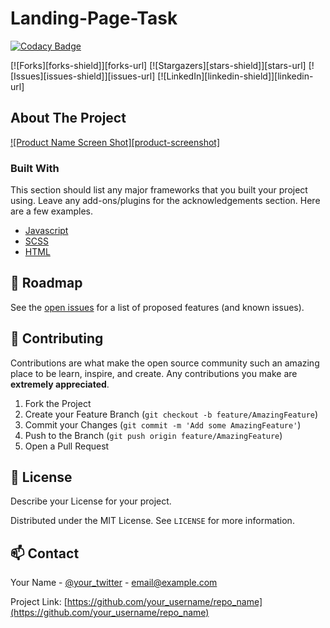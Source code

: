 # Landing-Page-Task
[![Codacy Badge](https://app.codacy.com/project/badge/Grade/8b40674712164852b236563dd91b836f)](https://www.codacy.com/gh/kingjamesx/Landing-Page-Task/dashboard?utm_source=github.com&amp;utm_medium=referral&amp;utm_content=kingjamesx/Landing-Page-Task&amp;utm_campaign=Badge_Grade)


[![Forks][forks-shield]][forks-url]
[![Stargazers][stars-shield]][stars-url]
[![Issues][issues-shield]][issues-url]
[![LinkedIn][linkedin-shield]][linkedin-url]





<!-- ABOUT THE PROJECT -->
## About The Project

[![Product Name Screen Shot][product-screenshot]](https://example.com)


### Built With
This section should list any major frameworks that you built your project using. Leave any add-ons/plugins for the acknowledgements section. Here are a few examples.
* [Javascript](https://javascript.com)
* [SCSS](https://sass.com)
* [HTML](https://HTML.com)





<!-- ROADMAP -->
## 🚧 Roadmap

See the [open issues](https://github.com/roshanlam/ReadMeTemplate/issues) for a list of proposed features (and known issues).



<!-- CONTRIBUTING -->
## 🤝 Contributing

Contributions are what make the open source community such an amazing place to be learn, inspire, and create. Any contributions you make are **extremely appreciated**.

1. Fork the Project
2. Create your Feature Branch (`git checkout -b feature/AmazingFeature`)
3. Commit your Changes (`git commit -m 'Add some AmazingFeature'`)
4. Push to the Branch (`git push origin feature/AmazingFeature`)
5. Open a Pull Request



<!-- LICENSE -->
## 📝 License
Describe your License for your project. 

Distributed under the MIT License. See `LICENSE` for more information.



<!-- CONTACT -->
## 📫 Contact

Your Name - [@your_twitter](https://twitter.com/your_username) - email@example.com

Project Link: [https://github.com/your_username/repo_name](https://github.com/your_username/repo_name)






